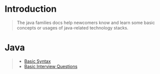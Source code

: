 # Introduction
> The java families docs help newcomers know 
> and learn some basic concepts or usages of 
> java-related technology stacks.

# Java
> - [Basic Syntax](/java/basic-syntax.md)
> - [Basic Interview Questions](/java/basic-interview-questions.md)
